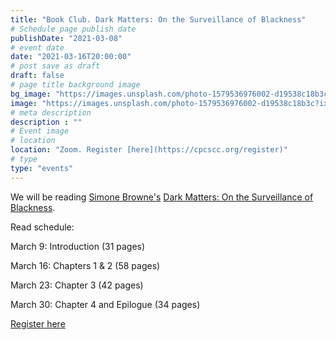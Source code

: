 ```yaml
---
title: "Book Club. Dark Matters: On the Surveillance of Blackness" 
# Schedule page publish date
publishDate: "2021-03-08"
# event date
date: "2021-03-16T20:00:00"
# post save as draft
draft: false
# page title background image
bg_image: "https://images.unsplash.com/photo-1579536976002-d19538c18b3c?ixid=MXwxMjA3fDB8MHxzZWFyY2h8MTN8fGJvb2slMjBjbHVifGVufDB8fDB8&ixlib=rb-1.2.1&auto=format&fit=crop&w=900&q=60"
image: "https://images.unsplash.com/photo-1579536976002-d19538c18b3c?ixid=MXwxMjA3fDB8MHxzZWFyY2h8MTN8fGJvb2slMjBjbHVifGVufDB8fDB8&ixlib=rb-1.2.1&auto=format&fit=crop&w=900&q=60"
# meta description
description : ""
# Event image
# location
location: "Zoom. Register [here](https://cpcscc.org/register)"
# type
type: "events"
---
```

We will be reading [Simone Browne's](https://liberalarts.utexas.edu/aads/faculty/sb28889) [Dark Matters: On the Surveillance of Blackness](https://bookshop.org/books/dark-matters-on-the-surveillance-of-blackness/9780822359388).

Read schedule:

March 9: Introduction (31 pages)

March 16: Chapters 1 & 2 (58 pages)

March 23: Chapter 3 (42 pages)

March 30: Chapter 4 and Epilogue (34 pages)

[Register here](https://cpcscc.org/register)
